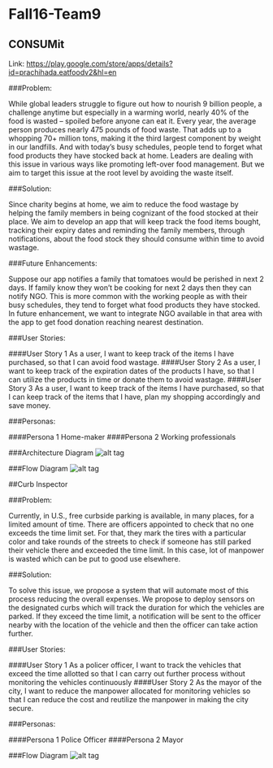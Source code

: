 # Fall16-Team9


## CONSUMit

Link: https://play.google.com/store/apps/details?id=prachihada.eatfoodv2&hl=en

###Problem:

While global leaders struggle to figure out how to nourish 9 billion people, a challenge anytime but especially in a warming world, nearly 40% of the food is wasted – spoiled before anyone can eat it. Every year, the average person produces nearly 475 pounds of food waste. That adds up to a whopping 70+ million tons, making it the third largest component by weight in our landfills. And with today’s busy schedules, people tend to forget what food products they have stocked back at home. Leaders are dealing with this issue in various ways  like promoting left-over food management. But we aim to target this issue at the root level by avoiding the waste itself.

###Solution:

Since charity begins at home, we aim to reduce the food wastage by helping the family members in being cognizant of the food stocked at their place. We aim to develop an app that will 
keep track the food items bought, tracking their expiry dates and reminding the family members, through notifications, about the food stock they should consume within time to avoid wastage. 

###Future Enhancements:

Suppose our app notifies a family that tomatoes would be perished in next 2 days. If family know they won’t be cooking for next 2 days then they can notify NGO. This is more common with the working people as with their busy schedules, they tend to forget what food products they have stocked. In future enhancement, we want to integrate NGO available in that area with the app to get food donation reaching nearest destination.

###User Stories:

####User Story 1
As a user, I want to keep track of the items I have purchased, so that I can avoid food wastage.
####User Story 2
As a user, I want to keep track of the expiration dates of the products I have, so that I can utilize the products in time or donate them to avoid wastage.
####User Story 3
As a user, I want to keep track of the items I have purchased, so that I can keep track of the items that I have, plan my shopping accordingly and save money.

###Personas:

####Persona 1
Home-maker
####Persona 2
Working professionals

###Architecture Diagram
![alt tag](https://github.com/SJSU272Lab/Fall16-Team9/blob/master/Images/Eat_Or_Share_Arch_diag.png)

###Flow Diagram
![alt tag](https://github.com/SJSU272Lab/Fall16-Team9/blob/master/Images/Eat_Or_Share_Flow_Diag.png)

##Curb Inspector 

###Problem:

Currently, in U.S., free curbside parking is available, in many places, for a limited amount of time. There are officers appointed to check that no one exceeds the time limit set. For that, they mark the tires with a particular color and take rounds of the streets to check if someone has still parked their vehicle there and exceeded the time limit. In this case, lot of manpower is wasted which can be put to good use elsewhere.

###Solution:

To solve this issue, we propose a system that will automate most of this process reducing the overall expenses. We propose to deploy sensors on the designated curbs which will track the duration for which the vehicles are parked. If they exceed the time limit, a notification will be sent to the officer nearby with the location of the vehicle and then the officer can take action further.

###User Stories:

####User Story 1
As a policer officer, I want to track the vehicles that exceed the time allotted so that I can carry out further process without monitoring the vehicles continuously
####User Story 2
As the mayor of the city, I want to reduce the manpower allocated for monitoring vehicles so that I can reduce the cost and reutilize the manpower in making the city secure.

###Personas:

####Persona 1
Police Officer
####Persona 2
Mayor

###Flow Diagram
![alt tag](https://github.com/SJSU272Lab/Fall16-Team9/blob/master/Images/Curb_Inspector_Flow_diag.png)








